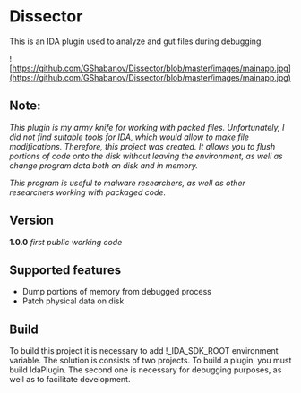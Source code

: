 # Dissector
This is an IDA plugin used to analyze and gut files during debugging.

![https://github.com/GShabanov/Dissector/blob/master/images/mainapp.jpg](https://github.com/GShabanov/Dissector/blob/master/images/mainapp.jpg)

## Note:
_This plugin is my army knife for working with packed files. Unfortunately, 
I did not find suitable tools for IDA, which would allow to make file 
modifications. Therefore, this project was created. 
It allows you to flush portions of code onto the disk without leaving 
the environment, as well as change program data both on disk and in memory._

_This program is useful to malware researchers, as well as other researchers 
working with packaged code._


## Version 
   **1.0.0** _first public working code_

## Supported features

* Dump portions of memory from debugged process
* Patch physical data on disk


## Build
To build this project it is necessary to add !_IDA_SDK_ROOT environment variable.
The solution is consists of two projects. To build a plugin, you must build IdaPlugin. 
The second one is necessary for debugging purposes, as well as to facilitate development.
